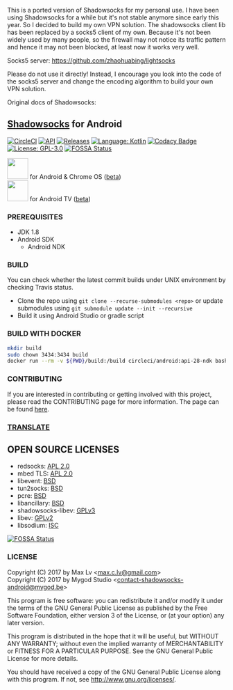 This is a ported version of Shadowsocks for my personal use. I have been using Shadowsocks for a while but it's not stable anymore since early this year. So I decided to build my own VPN solution. The shadowsocks client lib has been replaced by a socks5 client of my own. Because it's not been widely used by many people, so the firewall may not notice its traffic pattern and hence it may not been blocked, at least now it works very well.

Socks5 server: https://github.com/zhaohuabing/lightsocks

Please do not use it directly! Instead, I encourage you look into the code of the socks5 server and change the encoding algorithm to build your own VPN solution.

Original docs of Shadowsocks:

## [Shadowsocks](https://shadowsocks.org) for Android

[![CircleCI](https://circleci.com/gh/shadowsocks/shadowsocks-android.svg?style=shield)](https://circleci.com/gh/shadowsocks/shadowsocks-android)
[![API](https://img.shields.io/badge/API-21%2B-brightgreen.svg?style=flat)](https://android-arsenal.com/api?level=21)
[![Releases](https://img.shields.io/github/downloads/shadowsocks/shadowsocks-android/total.svg)](https://github.com/shadowsocks/shadowsocks-android/releases)
[![Language: Kotlin](https://img.shields.io/github/languages/top/shadowsocks/shadowsocks-android.svg)](https://github.com/shadowsocks/shadowsocks-android/search?l=kotlin)
[![Codacy Badge](https://api.codacy.com/project/badge/Grade/1a21d48d466644cdbcb57a1889abea5b)](https://www.codacy.com/app/shadowsocks/shadowsocks-android?utm_source=github.com&amp;utm_medium=referral&amp;utm_content=shadowsocks/shadowsocks-android&amp;utm_campaign=Badge_Grade)
[![License: GPL-3.0](https://img.shields.io/badge/license-GPL--3.0-orange.svg)](https://www.gnu.org/licenses/gpl-3.0)
[![FOSSA Status](https://app.fossa.io/api/projects/git%2Bgithub.com%2Fshadowsocks%2Fshadowsocks-android.svg?type=shield)](https://app.fossa.io/projects/git%2Bgithub.com%2Fshadowsocks%2Fshadowsocks-android?ref=badge_shield)

<a href="https://play.google.com/store/apps/details?id=com.github.shadowsocks"><img src="https://play.google.com/intl/en_us/badges/images/generic/en-play-badge.png" height="48"></a>
for Android & Chrome OS ([beta](https://play.google.com/apps/testing/com.github.shadowsocks))  
<a href="https://play.google.com/store/apps/details?id=com.github.shadowsocks.tv"><img src="https://play.google.com/intl/en_us/badges/images/generic/en-play-badge.png" height="48"></a>
for Android TV ([beta](https://play.google.com/apps/testing/com.github.shadowsocks.tv))


### PREREQUISITES

* JDK 1.8
* Android SDK
  - Android NDK

### BUILD

You can check whether the latest commit builds under UNIX environment by checking Travis status.

* Clone the repo using `git clone --recurse-submodules <repo>` or update submodules using `git submodule update --init --recursive`
* Build it using Android Studio or gradle script

### BUILD WITH DOCKER

```bash
mkdir build
sudo chown 3434:3434 build
docker run --rm -v ${PWD}/build:/build circleci/android:api-28-ndk bash -c "cd /build; git clone https://github.com/shadowsocks/shadowsocks-android; cd shadowsocks-android; git submodule update --init --recursive; ./gradlew assembleDebug"
```

### CONTRIBUTING

If you are interested in contributing or getting involved with this project, please read the CONTRIBUTING page for more information.  The page can be found [here](https://github.com/shadowsocks/shadowsocks-android/blob/master/CONTRIBUTING.md).


### [TRANSLATE](https://discourse.shadowsocks.org/t/poeditor-translation-main-thread/30)

## OPEN SOURCE LICENSES

<ul>
    <li>redsocks: <a href="https://github.com/shadowsocks/redsocks/blob/shadowsocks-android/README">APL 2.0</a></li>
    <li>mbed TLS: <a href="https://github.com/ARMmbed/mbedtls/blob/development/LICENSE">APL 2.0</a></li>
    <li>libevent: <a href="https://github.com/shadowsocks/libevent/blob/master/LICENSE">BSD</a></li>
    <li>tun2socks: <a href="https://github.com/shadowsocks/badvpn/blob/shadowsocks-android/COPYING">BSD</a></li>
    <li>pcre: <a href="https://android.googlesource.com/platform/external/pcre/+/master/dist2/LICENCE">BSD</a></li>
    <li>libancillary: <a href="https://github.com/shadowsocks/libancillary/blob/shadowsocks-android/COPYING">BSD</a></li>
    <li>shadowsocks-libev: <a href="https://github.com/shadowsocks/shadowsocks-libev/blob/master/LICENSE">GPLv3</a></li>
    <li>libev: <a href="https://github.com/shadowsocks/libev/blob/master/LICENSE">GPLv2</a></li>
    <li>libsodium: <a href="https://github.com/jedisct1/libsodium/blob/master/LICENSE">ISC</a></li>
</ul>


[![FOSSA Status](https://app.fossa.io/api/projects/git%2Bgithub.com%2Fshadowsocks%2Fshadowsocks-android.svg?type=large)](https://app.fossa.io/projects/git%2Bgithub.com%2Fshadowsocks%2Fshadowsocks-android?ref=badge_large)

### LICENSE

Copyright (C) 2017 by Max Lv <<max.c.lv@gmail.com>>  
Copyright (C) 2017 by Mygod Studio <<contact-shadowsocks-android@mygod.be>>

This program is free software: you can redistribute it and/or modify
it under the terms of the GNU General Public License as published by
the Free Software Foundation, either version 3 of the License, or
(at your option) any later version.

This program is distributed in the hope that it will be useful,
but WITHOUT ANY WARRANTY; without even the implied warranty of
MERCHANTABILITY or FITNESS FOR A PARTICULAR PURPOSE.  See the
GNU General Public License for more details.

You should have received a copy of the GNU General Public License
along with this program. If not, see <http://www.gnu.org/licenses/>.
